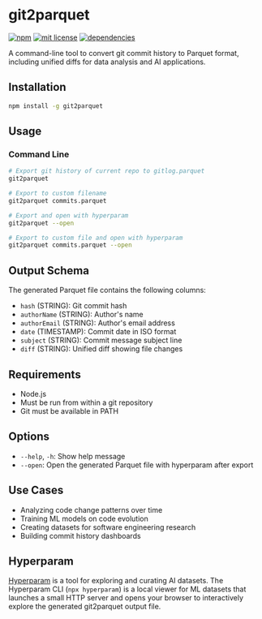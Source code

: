 # git2parquet

[![npm](https://img.shields.io/npm/v/git2parquet)](https://www.npmjs.com/package/git2parquet)
[![mit license](https://img.shields.io/badge/License-MIT-orange.svg)](https://opensource.org/licenses/MIT)
[![dependencies](https://img.shields.io/badge/Dependencies-2-blueviolet)](https://www.npmjs.com/package/git2parquet?activeTab=dependencies)

A command-line tool to convert git commit history to Parquet format, including unified diffs for data analysis and AI applications.

## Installation

```bash
npm install -g git2parquet
```

## Usage

### Command Line

```bash
# Export git history of current repo to gitlog.parquet
git2parquet

# Export to custom filename
git2parquet commits.parquet

# Export and open with hyperparam
git2parquet --open

# Export to custom file and open with hyperparam
git2parquet commits.parquet --open
```

## Output Schema

The generated Parquet file contains the following columns:

- `hash` (STRING): Git commit hash
- `authorName` (STRING): Author's name
- `authorEmail` (STRING): Author's email address
- `date` (TIMESTAMP): Commit date in ISO format
- `subject` (STRING): Commit message subject line
- `diff` (STRING): Unified diff showing file changes

## Requirements

- Node.js
- Must be run from within a git repository
- Git must be available in PATH

## Options

- `--help`, `-h`: Show help message
- `--open`: Open the generated Parquet file with hyperparam after export

## Use Cases

- Analyzing code change patterns over time
- Training ML models on code evolution
- Creating datasets for software engineering research
- Building commit history dashboards

## Hyperparam

[Hyperparam](https://hyperparam.app) is a tool for exploring and curating AI datasets. The Hyperparam CLI (`npx hyperparam`) is a local viewer for ML datasets that launches a small HTTP server and opens your browser to interactively explore the generated git2parquet output file.
